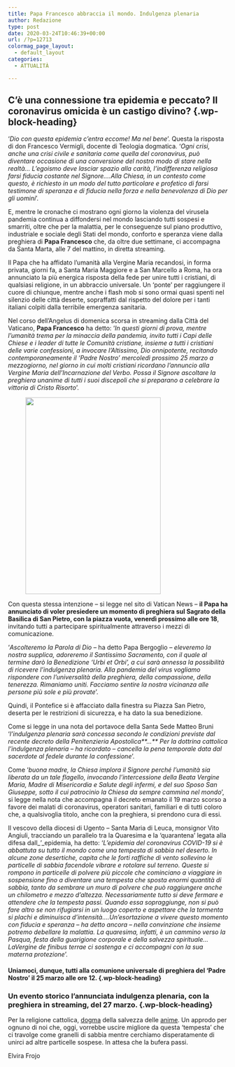 ```yaml
---
title: Papa Francesco abbraccia il mondo. Indulgenza plenaria
author: Redazione
type: post
date: 2020-03-24T10:46:39+00:00
url: /?p=12713
colormag_page_layout:
  - default_layout
categories:
  - ATTUALITÀ

---
```

## C&#8217;è una connessione tra epidemia e peccato? Il coronavirus omicida è un castigo divino? {.wp-block-heading}

‘_Dio con questa epidemia c’entra eccome! Ma nel bene_’. Questa la risposta di don Francesco Vermigli, docente di Teologia dogmatica. ‘_Ogni crisi, anche una crisi civile e sanitaria come quella del coronavirus, può diventare occasione di una conversione del nostro modo di stare nella realtà… L’egoismo deve lasciar spazio alla carità, l’indifferenza religiosa farsi fiducia costante nel Signore….Alla Chiesa, in un contesto come questo, è richiesto in un modo del tutto particolare e profetico di farsi testimone di speranza e di fiducia nella forza e nella benevolenza di Dio per gli uomini_’.

E, mentre le cronache ci mostrano ogni giorno la violenza del virusela pandemia continua a diffondersi nel mondo lasciando tutti sospesi e smarriti, oltre che per la malattia, per le conseguenze sul piano produttivo, industriale e sociale degli Stati del mondo, conforto e speranza viene dalla preghiera di **Papa Francesco** che, da oltre due settimane, ci accompagna da Santa Marta, alle 7 del mattino, in diretta streaming.

Il Papa che ha affidato l’umanità alla Vergine Maria recandosi, in forma privata, giorni fa, a Santa Maria Maggiore e a San Marcello a Roma, ha ora annunciato la più energica risposta della fede per unire tutti i cristiani, di qualsiasi religione, in un abbraccio universale. Un ‘ponte’ per raggiungere il cuore di chiunque, mentre anche i flash mob si sono ormai quasi spenti nel silenzio delle città deserte, sopraffatti dal rispetto del dolore per i tanti italiani colpiti dalla terribile emergenza sanitaria.

Nel corso dell’Angelus di domenica scorsa in streaming dalla Città del Vaticano, **Papa Francesco** ha detto: ‘_In questi giorni di prova, mentre l’umanità trema per la minaccia della pandemia, invito tutti i Capi delle Chiese e i leader di tutte le Comunità cristiane, insieme a tutti i cristiani delle varie confessioni, a invocare l’Altissimo, Dio onnipotente, recitando contemporaneamente il ‘Padre Nostro’ mercoledì prossimo 25 marzo a mezzogiorno, nel giorno in cui molti cristiani ricordano l’annuncio alla Vergine Maria dell’Incarnazione del Verbo. Possa il Signore ascoltare la preghiera unanime di tutti i suoi discepoli che si preparano a celebrare la vittoria di Cristo Risorto_’.&nbsp;

<div class="wp-block-image">
  <figure class="alignleft size-large is-resized"><img decoding="async" loading="lazy" src="https://progressonline.it/wp-content/uploads/2020/03/pope-francis-2707203_640.jpg" alt="" class="wp-image-12714" width="309" height="450" /></figure>
</div>

Con questa stessa intenzione &#8211; si legge nel sito di Vatican News &#8211; **il Papa ha annunciato di voler presiedere un momento di preghiera sul Sagrato della Basilica di San Pietro, con la piazza vuota, venerdì prossimo alle ore 18**, invitando tutti a partecipare spiritualmente attraverso i mezzi di comunicazione.

‘_Ascolteremo la Parola di Dio_ &#8211; ha detto Papa Bergoglio &#8211; _eleveremo la nostra supplica, adoreremo il Santissimo Sacramento, con il quale al termine darò la Benedizione ‘Urbi et Orbi’, a cui sarà annessa la possibilità di ricevere l’indulgenza plenaria. Alla pandemia del virus vogliamo rispondere con l&#8217;universalità della preghiera, della compassione, della tenerezza. Rimaniamo uniti. Facciamo sentire la nostra vicinanza alle persone più sole e più provate_’.

Quindi, il Pontefice si è affacciato dalla finestra su Piazza San Pietro, deserta per le restrizioni di sicurezza, e ha dato la sua benedizione.

Come si legge in una nota del portavoce della Santa Sede Matteo Bruni ‘_l’indulgenza plenaria sarà concessa secondo le condizioni previste dal recente decreto della Penitenzieria Apostolica**…** Per la dottrina cattolica l&#8217;indulgenza plenaria &#8211; ha ricordato &#8211; cancella la pena temporale data dal sacerdote al fedele durante la confessione_’.

Come ‘_buona madre, la Chiesa implora il Signore perché l’umanità sia liberata da un tale flagello, invocando l’intercessione della Beata Vergine Maria, Madre di Misericordia e Salute degli infermi, e del suo Sposo San Giuseppe, sotto il cui patrocinio la Chiesa da sempre cammina nel mondo_’, si legge nella nota che accompagna il decreto emanato il 19 marzo scorso a favore dei malati di coronavirus, operatori sanitari, familiari e di tutti coloro che, a qualsivoglia titolo, anche con la preghiera, si prendono cura di essi. &nbsp;

Il vescovo della diocesi di Ugento &#8211; Santa Maria di Leuca, monsignor Vito Angiuli, tracciando un parallelo tra la Quaresima e la ‘quarantena’ legata alla difesa dall_’_epidemia, ha detto: ‘_L’epidemia del coronavirus COVID-19 si è abbattuta su tutto il mondo come una tempesta di sabbia nel deserto. In alcune zone desertiche, capita che le forti raffiche di vento sollevino le particelle di sabbia facendole vibrare e rotolare sul terreno. Queste si rompono in particelle di polvere più piccole che cominciano a viaggiare in sospensione fino a diventare una tempesta che sposta enormi quantità di sabbia, tanto da sembrare un muro di polvere che può raggiungere anche un chilometro e mezzo d&#8217;altezza. Necessariamente tutto si deve fermare e attendere che la tempesta passi. Quando essa sopraggiunge, non si può fare altro se non rifugiarsi in un luogo coperto e aspettare che la tormenta si plachi e diminuisca d’intensità….Un’esortazione a vivere questo momento con fiducia e speranza – ha detto ancora &#8211; nella convinzione che insieme potremo debellare la malattia. La quaresima, infatti, è un cammino verso la Pasqua, festa della guarigione corporale e della salvezza spirituale…LaVergine de finibus terrae ci sostenga e ci accompagni con la sua materna protezione_’.

#### Uniamoci, dunque, tutti alla comunione universale di preghiera del ‘Padre Nostro’ il 25 marzo alle ore 12. {.wp-block-heading}

### Un evento storico l’annunciata indulgenza plenaria, con la preghiera in streaming, del 27 marzo.  {.wp-block-heading}

Per la religione cattolica, [dogma][1] della salvezza delle [anime][2]. Un approdo per ognuno di noi che, oggi, vorrebbe uscire migliore da questa ‘tempesta’ che ci travolge come granelli di sabbia mentre cerchiamo disperatamente di unirci ad altre particelle sospese. In attesa che la bufera passi.

Elvira Frojo&nbsp;

 [1]: https://it.m.wikipedia.org/wiki/Dogma
 [2]: https://it.m.wikipedia.org/wiki/Anima